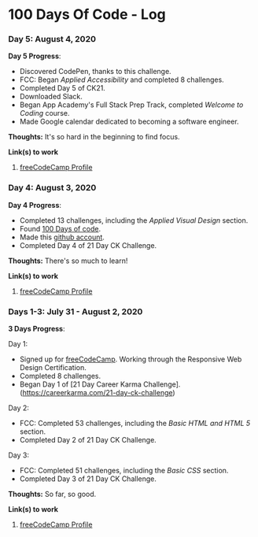 # 100 Days Of Code - Log

<!--

### Day 6: August 5, 2020 <br>

**Day 6 Progress**: <br>
- Learned a little more about how to format text in this very log!

**Thoughts:** It's going to take a long time just to find my rhythm. I think I'm going to just try my best to focus on completing FCC's Responsive Web Certification and App Academy's Full Stack Prep Course. <br>

**Link(s) to work**<br>
1. [freeCodeCamp Profile](https://www.freecodecamp.org/grttyjwnchzstk)

-->

### Day 5: August 4, 2020 <br>

**Day 5 Progress**: <br>
- Discovered CodePen, thanks to this challenge.
- FCC: Began *Applied Accessibility* and completed 8 challenges.
- Completed Day 5 of CK21.
- Downloaded Slack.
- Began App Academy's Full Stack Prep Track, completed *Welcome to Coding* course.
- Made Google calendar dedicated to becoming a software engineer.

**Thoughts:** It's so hard in the beginning to find focus.<br>

**Link(s) to work**<br>
1. [freeCodeCamp Profile](https://www.freecodecamp.org/grttyjwnchzstk)<br>


### Day 4: August 3, 2020 <br>

**Day 4 Progress**: <br>
- Completed 13 challenges, including the *Applied Visual Design* section.<br>
- Found [100 Days of code](https://www.100daysofcode.com/).<br>
- Made this [github account](https://github.com/Grttyjwnchzstk/100-days-of-code).<br>
- Completed Day 4 of 21 Day CK Challenge.<br>

**Thoughts:** There's so much to learn!<br>

**Link(s) to work**<br>
1. [freeCodeCamp Profile](https://www.freecodecamp.org/grttyjwnchzstk)<br>



### Days 1-3: July 31 - August 2, 2020 

**3 Days Progress**: <br>

Day 1:	
- Signed up for [freeCodeCamp](https://freecodecamp.org/). Working through the Responsive Web Design Certification. <br>
- Completed 8 challenges.
- Began Day 1 of [21 Day Career Karma Challenge].(https://careerkarma.com/21-day-ck-challenge)<br>

Day 2:	
- FCC: Completed 53 challenges, including the *Basic HTML and HTML 5* section.<br>
- Completed Day 2 of 21 Day CK Challenge.<br>

Day 3:	
- FCC: Completed 51 challenges, including the *Basic CSS* section.<br>
- Completed Day 3 of 21 Day CK Challenge.<br>

**Thoughts:** So far, so good. <br>

**Link(s) to work**<br>
1. [freeCodeCamp Profile](https://www.freecodecamp.org/grttyjwnchzstk)<br>
